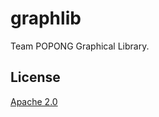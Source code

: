 graphlib
========

Team POPONG Graphical Library.


## License
[Apache 2.0](www.apache.org/licenses/LICENSE-2.0.html)
